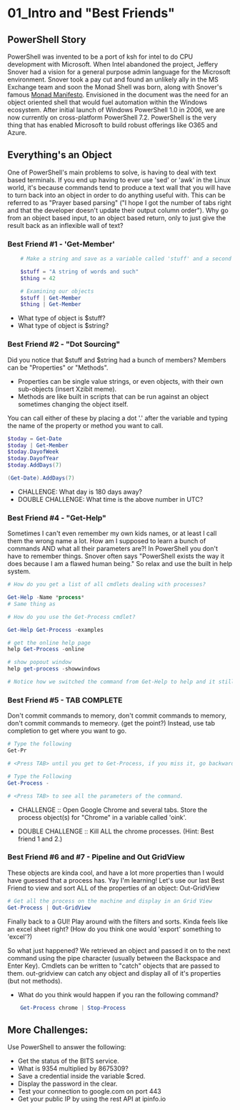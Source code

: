 # 01_Intro and "Best Friends"

## PowerShell Story
PowerShell was invented to be a port of ksh for intel to do CPU development with Microsoft. When Intel abandoned the project, Jeffery Snover had a vision for a general purpose admin language for the Microsoft environment. Snover took a pay cut and found an unlikely ally in the MS Exchange team and soon the Monad Shell was born, along with Snover's famous [Monad Manifesto](https://www.jsnover.com/Docs/MonadManifesto.pdf). Envisioned in the document was the need for an object oriented shell that would fuel automation within the Windows ecosystem. After initial launch of Windows PowerShell 1.0 in 2006, we are now currently on cross-platform PowerShell 7.2. PowerShell is the very thing that has enabled Microsoft to build robust offerings like O365 and Azure.

## Everything's an Object
One of PowerShell's main problems to solve, is having to deal with text based terminals. If you end up having to ever use 'sed' or 'awk' in the Linux world, it's because commands tend to produce a text wall that you will have to turn back into an object in order to do anything useful with. This can be referred to as "Prayer based parsing" ("I hope I got the number of tabs right and that the developer doesn't update their output column order"). Why go from an object based input, to an object based return, only to just give the result back as an inflexible wall of text?

### Best Friend #1 - 'Get-Member'

```PowerShell
    # Make a string and save as a variable called 'stuff' and a second variable called 'thing' that is just a number.

    $stuff = "A string of words and such"
    $thing = 42

    # Examining our objects
    $stuff | Get-Member
    $thing | Get-Member

```
- What type of object is $stuff?
- What type of object is $string?

### Best Friend #2 - "Dot Sourcing"
Did you notice that $stuff and $string had a bunch of members? Members can be "Properties" or "Methods". 
- Properties can be single value strings, or even objects, with their own sub-objects (insert Xzibit meme).
- Methods are like built in scripts that can be run against an object sometimes changing the object itself.

You can call either of these by placing a dot '.' after the variable and typing the name of the property or method you want to call.

```PowerShell
$today = Get-Date
$today | Get-Member
$today.DayofWeek
$today.DayofYear
$today.AddDays(7)

(Get-Date).AddDays(7)


```
- CHALLENGE: What day is 180 days away? 
- DOUBLE CHALLENGE: What time is the above number in UTC?

### Best Friend #4 - "Get-Help"
Sometimes I can't even remember my own kids names, or at least I call them the wrong name a lot. How am I supposed to learn a bunch of commands AND what all their parameters are?! 
In PowerShell you don't have to remember things. Snover often says "PowerShell exists the way it does because I am a flawed human being." So relax and use the built in help system.

```PowerShell
# How do you get a list of all cmdlets dealing with processes?

Get-Help -Name *process*
# Same thing as

# How do you use the Get-Process cmdlet?

Get-Help Get-Process -examples

# get the online help page
help Get-Process -online

# show popout window
help get-process -showwindows

# Notice how we switched the command from Get-Help to help and it still worked? (interdasting...)

```

### Best Friend #5 - TAB COMPLETE
Don't commit commands to memory, don't commit commands to memory, don't commit commands to memeory. (get the point?)
Instead, use tab completion to get where you want to go.

```powershell
# Type the following
Get-Pr

# <Press TAB> until you get to Get-Process, if you miss it, go backwards with Shift + TAB

# Type the Following
Get-Process -

# <Press TAB> to see all the parameters of the command.
```

- CHALLENGE :: Open Google Chrome and several tabs. Store the process object(s) for "Chrome" in a variable called 'oink'.

- DOUBLE CHALLENGE :: Kill ALL the chrome processes. (Hint: Best friend 1 and 2.)


### Best Friend #6 and #7 - Pipeline and Out GridView
These objects are kinda cool, and have a lot more properties than I would have guessed that a process has. Yay I'm learning!
Let's use our last Best Friend to view and sort ALL of the properties of an object: Out-GridView

```powershell
# Get all the process on the machine and display in an Grid View
Get-Process | Out-GridView

```
Finally back to a GUI! Play around with the filters and sorts. Kinda feels like an excel sheet right? (How do you think one would 'export' something to 'excel'?)

So what just happened? We retrieved an object and passed it on to the next command using the pipe character (usually between the Backspace and Enter Key). Cmdlets can be written to "catch" objects that are passed to them. out-gridview can catch any object and display all of it's properties (but not methods).

- What do you think would happen if you ran the following command?

```powershell
    Get-Process chrome | Stop-Process
```

## More Challenges:
Use PowerShell to answer the following:
- Get the status of the BITS service.
- What is 9354 multiplied by 8675309?
- Save a credential inside the variable $cred.
- Display the password in the clear.
- Test your connection to google.com on port 443
- Get your public IP by using the rest API at ipinfo.io